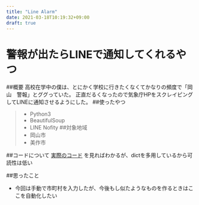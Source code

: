 ```yaml
---
title: "Line Alarm"
date: 2021-03-18T10:19:32+09:00
draft: true
---
```


警報が出たらLINEで通知してくれるやつ
===

##概要
高校在学中の僕は、とにかく学校に行きたくなくてかなりの頻度で「岡山　警報」とググっていた。
正直だるくなったので気象庁HPをスクレイピングしてLINEに通知させるようにした。
##使ったやつ
> - Python3
> - BeautifulSoup
> - LINE Nofity
##対象地域
> - 岡山市
> - 美作市

##コードについて
[実際のコード](https://github.com/bunbunjin/line_closed_school/blob/master/okayama_weather.py)
を見ればわかるが、dictを多用しているから可読性は低い

##思ったこと
- 今回は手動で市町村を入力したが、今後もし似たようなものを作るときはここを自動化したい

